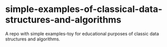 # simple-examples-of-classical-data-structures-and-algorithms
A repo with simple examples-toy for educational purposes of classic data structures and algorithms.
